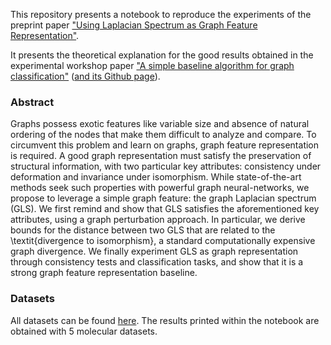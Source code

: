 This repository presents a notebook to reproduce the experiments of the preprint paper ["Using Laplacian Spectrum as Graph Feature Representation"](https://arxiv.org/abs/1912.00735).

It presents the theoretical explanation for the good results obtained in the experimental workshop paper ["A simple baseline algorithm for graph classification"](https://arxiv.org/abs/1810.09155) ([and its Github page](https://github.com/edouardpineau/A-simple-baseline-algorithm-for-graph-classification)).

### Abstract

Graphs possess exotic features like variable size and absence of natural ordering of the nodes that make them difficult to analyze and compare. To circumvent this problem and learn on graphs, graph feature representation is required. A good graph representation must satisfy the preservation of structural information, with two particular key attributes: consistency under deformation and invariance under isomorphism. While state-of-the-art methods seek such properties with powerful graph neural-networks, we propose to leverage a simple graph feature: the graph Laplacian spectrum (GLS). We first remind and show that GLS satisfies the aforementioned key attributes, using a graph perturbation approach. In particular, we derive bounds for the distance between two GLS that are related to the \textit{divergence to isomorphism}, a standard computationally expensive graph divergence. We finally experiment GLS as graph representation through consistency tests and classification tasks, and show that it is a strong graph feature representation baseline.


### Datasets

All datasets can be found [here](https://ls11-www.cs.tu-dortmund.de/staff/morris/graphkerneldatasets). The results printed within the notebook are obtained with 5 molecular datasets.
